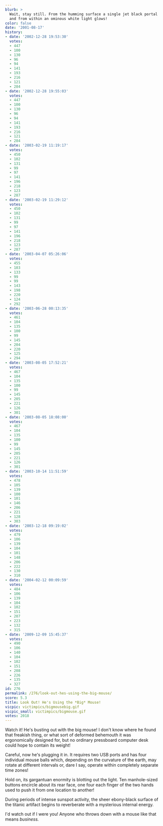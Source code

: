 ```yaml
---
blurb: >
  Wait, stay still. From the humming surface a single jet black portal is opening,
  and from within an ominous white light glows!
color: false
date: '2001-08-17'
history:
- date: '2002-12-28 19:53:30'
  votes:
  - 447
  - 100
  - 130
  - 96
  - 94
  - 141
  - 193
  - 216
  - 121
  - 284
- date: '2002-12-28 19:55:03'
  votes:
  - 447
  - 100
  - 130
  - 96
  - 94
  - 141
  - 193
  - 216
  - 121
  - 284
- date: '2003-02-19 11:19:17'
  votes:
  - 450
  - 102
  - 131
  - 99
  - 97
  - 141
  - 196
  - 218
  - 123
  - 287
- date: '2003-02-19 11:29:12'
  votes:
  - 450
  - 102
  - 131
  - 99
  - 97
  - 141
  - 196
  - 218
  - 123
  - 287
- date: '2003-04-07 05:26:06'
  votes:
  - 455
  - 103
  - 133
  - 99
  - 99
  - 143
  - 198
  - 220
  - 124
  - 292
- date: '2003-06-28 00:13:35'
  votes:
  - 461
  - 104
  - 135
  - 100
  - 99
  - 145
  - 204
  - 220
  - 125
  - 294
- date: '2003-08-05 17:52:21'
  votes:
  - 467
  - 104
  - 135
  - 100
  - 99
  - 145
  - 205
  - 221
  - 126
  - 301
- date: '2003-08-05 18:08:00'
  votes:
  - 467
  - 104
  - 135
  - 100
  - 99
  - 145
  - 205
  - 221
  - 126
  - 301
- date: '2003-10-14 11:51:59'
  votes:
  - 478
  - 105
  - 139
  - 100
  - 101
  - 146
  - 206
  - 221
  - 128
  - 303
- date: '2003-12-18 09:19:02'
  votes:
  - 479
  - 106
  - 139
  - 104
  - 101
  - 148
  - 206
  - 222
  - 130
  - 310
- date: '2004-02-12 00:09:59'
  votes:
  - 484
  - 106
  - 139
  - 104
  - 102
  - 151
  - 207
  - 223
  - 132
  - 315
- date: '2009-12-09 15:45:37'
  votes:
  - 490
  - 106
  - 140
  - 104
  - 102
  - 151
  - 208
  - 226
  - 135
  - 327
id: 276
permalink: /276/look-out-hes-using-the-big-mouse/
score: 5.3
title: Look Out! He's Using the *Big* Mouse!
vicpic: victimpics/bigmousebig.gif
vicpic_small: victimpics/bigmouse.gif
votes: 2018
---
```


Watch it! He's busting out with the big mouse! I don't know where he
found that freakish thing, or what sort of deformed behemouth it was
ergonomically designed for, but no ordinary pressboard computer desk
could hope to contain its weight!

Careful, now he's plugging it in. It requires two USB ports and has four
individual mouse balls which, depending on the curvature of the earth,
may rotate at different intervals or, dare I say, operate within
completely separate time zones!

Hold on, its gargantuan enormity is blotting out the light. Ten
manhole-sized buttons encircle about its rear face, one four each finger
of the two hands used to push it from one location to another!

During periods of intense sunspot activity, the sheer ebony-black
surface of the titanic artifact begins to reverberate with a mysterious
internal energy.

I'd watch out if I were you! Anyone who throws down with a mouse like
that means *business.*